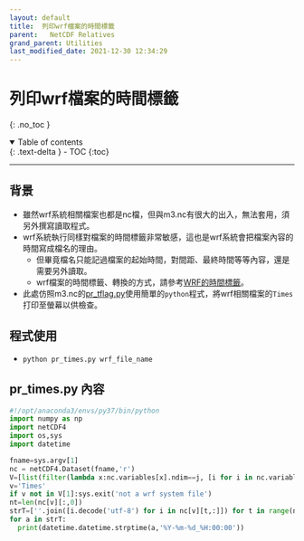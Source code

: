 ```yaml
---
layout: default
title:  列印wrf檔案的時間標籤
parent:   NetCDF Relatives
grand_parent: Utilities
last_modified_date: 2021-12-30 12:34:29
---
```

# 列印wrf檔案的時間標籤
{: .no_toc }

<details open markdown="block">
  <summary>
    Table of contents
  </summary>
  {: .text-delta }
- TOC
{:toc}
</details>

---
## 背景
- 雖然wrf系統相關檔案也都是nc檔，但與m3.nc有很大的出入，無法套用，須另外撰寫讀取程式。
- wrf系統執行同樣對檔案的時間標籤非常敏感，這也是wrf系統會把檔案內容的時間寫成檔名的理由。
  - 但畢竟檔名只能記過檔案的起始時間，對間距、最終時間等等內容，還是需要另外讀取。
  - wrf檔案的時間標籤、轉換的方式，請參考[WRF的時間標籤](https://sinotec2.github.io/Focus-on-Air-Quality/utilities/DateTime/WRF_Times/)。
- 此處仿照m3.nc的[pr_tflag.py](https://sinotec2.github.io/Focus-on-Air-Quality/utilities/netCDF/pr_tflag/)使用簡單的`python`程式，將wrf相關檔案的`Times`打印至螢幕以供檢查。

## 程式使用 
- `python pr_times.py wrf_file_name`

## pr_times.py 內容

```python
#!/opt/anaconda3/envs/py37/bin/python
import numpy as np
import netCDF4
import os,sys
import datetime

fname=sys.argv[1]
nc = netCDF4.Dataset(fname,'r')
V=[list(filter(lambda x:nc.variables[x].ndim==j, [i for i in nc.variables])) for j in [1,2,3,4]]
v='Times'
if v not in V[1]:sys.exit('not a wrf system file')
nt=len(nc[v][:,0])
strT=[''.join([i.decode('utf-8') for i in nc[v][t,:]]) for t in range(nt)]
for a in strT:
  print(datetime.datetime.strptime(a,'%Y-%m-%d_%H:00:00'))

```